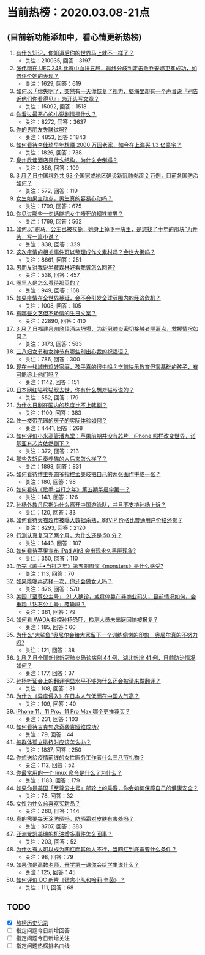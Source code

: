 # 当前热榜：2020.03.08-21点
## (目前新功能添加中，看心情更新热榜)
1. [有什么知识，你知道后你的世界马上就不一样了？](https://www.zhihu.com/question/38632401)
    * 关注：210035, 回答：3197
2. [张伟丽在 UFC 248 比赛中血拼五局，最终分歧判定击败乔安娜卫冕成功，如何评价她的表现？](https://www.zhihu.com/question/377705235)
    * 关注：1629, 回答：619
3. [如何以「你失明了，突然有一天你恢复了视力，脑海里却有一个声音说『别告诉他们你看得见』」为开头写文章？](https://www.zhihu.com/question/367236125)
    * 关注：15092, 回答：1518
4. [你看过最恶心的小说剧情是什么？](https://www.zhihu.com/question/369332016)
    * 关注：8272, 回答：3637
5. [你的男朋友失联过吗?](https://www.zhihu.com/question/339613778)
    * 关注：4853, 回答：1843
6. [如何看待李佳琦早年想赚 2000 万回老家，如今在上海买 1.3 亿豪宅？](https://www.zhihu.com/question/377263286)
    * 关注：1826, 回答：738
7. [泉州欣佳酒店是什么结构，为什么会倒塌？](https://www.zhihu.com/question/377573508)
    * 关注：856, 回答：109
8. [3 月 7 日中国境外共 93 个国家或地区确诊新冠肺炎超 2 万例，目前各国防治如何？](https://www.zhihu.com/question/377657122)
    * 关注：572, 回答：119
9. [女生如果主动点，男生真的容易心动吗？](https://www.zhihu.com/question/367625901)
    * 关注：1799, 回答：675
10. [你见过哪些一句话能把女生噎死的钢铁直男？](https://www.zhihu.com/question/298155229)
    * 关注：1769, 回答：562
11. [如何以“驸马，公主已被杖毙，她身上掉下一块玉，是您找了十年的那块”为开头，写一篇小说？](https://www.zhihu.com/question/374245416)
    * 关注：838, 回答：339
12. [这次疫情的相关事件可以整理成作文素材吗？会烂大街吗？](https://www.zhihu.com/question/369411082)
    * 关注：8661, 回答：251
13. [男朋友对我说半藏森林好看我该怎么回答?](https://www.zhihu.com/question/360848228)
    * 关注：538, 回答：457
14. [圈里人是怎么看待那英的？](https://www.zhihu.com/question/367434451)
    * 关注：949, 回答：168
15. [如果疫情在全世界蔓延，会不会引发全球范围内的经济危机？](https://www.zhihu.com/question/374789751)
    * 关注：1008, 回答：105
16. [有哪些文艺但不矫情的生日文案？](https://www.zhihu.com/question/271212996)
    * 关注：22890, 回答：410
17. [3 月 7 日福建泉州欣佳酒店坍塌，为新冠肺炎密切接触者隔离点，救援情况如何？](https://www.zhihu.com/question/377573733)
    * 关注：3173, 回答：583
18. [三八妇女节和女神节有哪些别出心裁的祝福语？](https://www.zhihu.com/question/267882935)
    * 关注：786, 回答：300
19. [现在一线城市鸡娃家庭，孩子真的很牛吗？学前快乐教育但零基础的孩子，有可能追上他们吗？](https://www.zhihu.com/question/377126946)
    * 关注：1142, 回答：151
20. [日本网红猫咪猫叔去世，你有什么想对猫叔说的？](https://www.zhihu.com/question/377671366)
    * 关注：552, 回答：179
21. [为什么日剧在国内的热度比不上韩剧？](https://www.zhihu.com/question/376202804)
    * 关注：1100, 回答：383
22. [住一楼带花园的房子的实际体验如何？](https://www.zhihu.com/question/24249319)
    * 关注：4441, 回答：268
23. [如何评价小米高管潘九堂：苹果前期并没有芯片，iPhone 照样改变世界，诺基亚有芯片依然倒下？](https://www.zhihu.com/question/377607989)
    * 关注：372, 回答：213
24. [那些先斩后奏养猫的人后来怎么样了？](https://www.zhihu.com/question/365432998)
    * 关注：1898, 回答：831
25. [如何看待博主兜四爷指控孟美岐把自己的两张画作拼成一张？](https://www.zhihu.com/question/377623077)
    * 关注：180, 回答：98
26. [如何看待《歌手·当打之年》第五期华晨宇第一？](https://www.zhihu.com/question/377386757)
    * 关注：143, 回答：126
27. [孙杨外教丹尼斯为什么离开中国游泳队，并且不支持孙杨上诉？](https://www.zhihu.com/question/377699946)
    * 关注：120, 回答：33
28. [如何看待天猫超市被曝大数据杀熟，88VIP 价格比普通用户价格还贵？](https://www.zhihu.com/question/377550941)
    * 关注：8293, 回答：2120
29. [行测认真复习了两个月，为什么还是 50 分？](https://www.zhihu.com/question/279080194)
    * 关注：1443, 回答：107
30. [如何看待苹果宣布 iPad Air3 会出现永久黑屏现象?](https://www.zhihu.com/question/377505668)
    * 关注：350, 回答：110
31. [听完《歌手•当打之年》第五期周深《monsters》是什么感受?](https://www.zhihu.com/question/377357453)
    * 关注：113, 回答：70
32. [如果能够再选择一次，你还会做女人吗？](https://www.zhihu.com/question/310549930)
    * 关注：876, 回答：570
33. [美国「至尊公主号」 21 人确诊，或将停靠在非商业码头，目前情况如何，会重蹈「钻石公主号」覆辙吗？](https://www.zhihu.com/question/377410917)
    * 关注：361, 回答：79
34. [如何看 WADA 指控孙杨恐吓，检测人员未出庭因怕被报复？](https://www.zhihu.com/question/376856541)
    * 关注：185, 回答：60
35. [为什么“大鲨鱼”奥尼尔会给大家留下一个训练偷懒的印象，奥尼尔真的不努力吗?](https://www.zhihu.com/question/375585059)
    * 关注：121, 回答：38
36. [3 月 7 日全国新增新冠肺炎确诊病例 44 例，湖北新增 41 例，目前防治情况如何？](https://www.zhihu.com/question/377656206)
    * 关注：177, 回答：37
37. [孙杨听证会上的翻译明显水平不够为什么还会被请来做翻译？](https://www.zhihu.com/question/356070659)
    * 关注：108, 回答：31
38. [为什么《异度侵入》在日本人气低而在中国人气高？](https://www.zhihu.com/question/373263083)
    * 关注：109, 回答：40
39. [iPhone 11、11 Pro、11 Pro Max 哪个更推荐买？](https://www.zhihu.com/question/355467287)
    * 关注：231, 回答：103
40. [如何看待吉克隽逸奇袭袁娅维成功?](https://www.zhihu.com/question/377356493)
    * 关注：79, 回答：44
41. [被群体孤立排挤时应该怎么办？](https://www.zhihu.com/question/30473696)
    * 关注：1837, 回答：250
42. [你想送给疫情前线的女性医务工作者什么三八节礼物？](https://www.zhihu.com/question/374816868)
    * 关注：112, 回答：52
43. [你最常用的一个 linux 命令是什么？为什么？](https://www.zhihu.com/question/20620445)
    * 关注：1183, 回答：179
44. [如果你是美国「至尊公主号」邮轮上的乘客，你会如何保障自己的健康安全？](https://www.zhihu.com/question/377753794)
    * 关注：78, 回答：32
45. [女性为什么总喜欢买新品？](https://www.zhihu.com/question/37596540)
    * 关注：260, 回答：144
46. [真的需要每天涂防晒吗，防晒霜对皮肤有害处吗？](https://www.zhihu.com/question/27735674)
    * 关注：8707, 回答：383
47. [亚洲龙凯美瑞的机油增多事件怎么回事？](https://www.zhihu.com/question/375306361)
    * 关注：203, 回答：52
48. [为什么有人可以成为网红而其他人不行，当网红到底需要什么条件？](https://www.zhihu.com/question/377314602)
    * 关注：98, 回答：79
49. [如果你是高数老师，开学第一课你会给学生说什么？](https://www.zhihu.com/question/374839079)
    * 关注：125, 回答：45
50. [如何评价 DC 新片《猛禽小队和哈莉·奎茵》？](https://www.zhihu.com/question/295996673)
    * 关注：111, 回答：68
## TODO
* [x] [热榜历史记录](hot_history/AllHot.md)
* [ ] 指定问题今日新增回答
* [ ] 指定问题今日新增关注
* [ ] 指定问题热榜排名曲线

